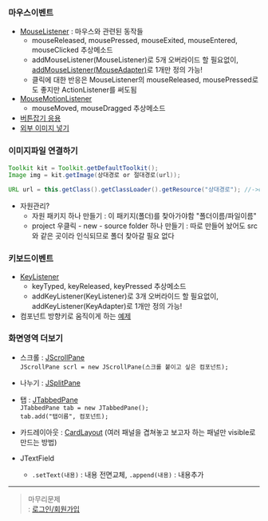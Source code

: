 ### 마우스이벤트
- [MouseListener](../workspace/220627-01_listener/src/Main.java) : 마우스와 관련된 동작들
  - mouseReleased, mousePressed, mouseExited, mouseEntered, mouseClicked 추상메소드
  - addMouseListener(MouseListener)로 5개 오버라이드 할 필요없이, [addMouseListener(MouseAdapter)](../workspace/220627-01_listener/src/Main2.java)로 1개만 정의 가능!
  - 클릭에 대한 반응은 MouseListener의 mouseReleased, mousePressed로도 좋지만 ActionListener를 써도됨
- [MouseMotionListener](../workspace/220627-01_listener/src/Main3.java)  
  - mouseMoved, mouseDragged 추상메소드
- [버튼잡기 응용](../workspace/220627-01_listener/src/Main4.java)
- [외부 이미지 넣기](../workspace/220627-01_listener/src/Main5.java)

### 이미지파일 연결하기  
```java  
Toolkit kit = Toolkit.getDefaultToolkit();
Image img = kit.getImage(상대경로 or 절대경로(url));

URL url = this.getClass().getClassLoader().getResource("상대경로"); //->url얻어내기
```
- 자원관리?
  - 자원 패키지 하나 만들기 : 이 패키지(폴더)를 찾아가야함 "폴더이름/파일이름"
  - project 우클릭 - new - source folder 하나 만들기 : 따로 만들어 놨어도 src와 같은 곳이라 인식되므로 폴더 찾아갈 필요 없다  
  
### 키보드이벤트
- [KeyListener](../workspace/220627-02_key/src/Main.java)
  - keyTyped, keyReleased, keyPressed 추상메소드
  - addKeyListener(KeyListener)로 3개 오버라이드 할 필요없이, addKeyListener(KeyAdapter)로 1개만 정의 가능!
- 컴포넌트 방향키로 움직이게 하는 [예제](../workspace/220627-02_key/src/Main.java)

### 화면영역 더보기
- 스크롤 : [JScrollPane](../workspace/220627-02_key/src/Main2.java)  
  `JScrollPane scrl = new JScrollPane(스크롤 붙이고 싶은 컴포넌트);`
- 나누기 : [JSplitPane](../workspace/220627-02_key/src/Main3.java)
- 탭 : [JTabbedPane](../workspace/220627-02_key/src/Main3.java)  
  `JTabbedPane tab = new JTabbedPane();`  
  `tab.add("탭이름", 컴포넌트);`  
- 카드레이아웃 : [CardLayout](../workspace/220627-02_key/src/Main4.java) (여러 패널을 겹쳐놓고 보고자 하는 패널만 visible로 만드는 방법)

- JTextField
  - `.setText(내용)` : 내용 전면교체, `.append(내용)` : 내용추가
----
> 마무리문제  
> : [로그인/회원가입](../workspace/220627-02_key/src/T0627.java)
